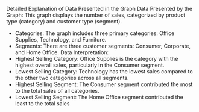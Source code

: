 Detailed Explanation of Data Presented in the Graph
Data Presented by the Graph:
This graph displays the number of sales, categorized by product type (category) and customer type (segment).
 * Categories: The graph includes three primary categories: Office Supplies, Technology, and Furniture.
 * Segments: There are three customer segments: Consumer, Corporate, and Home Office.
Data Interpretation:
 * Highest Selling Category: Office Supplies is the category with the highest overall sales, particularly in the Consumer segment.
 * Lowest Selling Category: Technology has the lowest sales compared to the other two categories across all segments.
 * Highest Selling Segment: The Consumer segment contributed the most to the total sales of all categories.
 * Lowest Selling Segment: The Home Office segment contributed the least to the total sales
